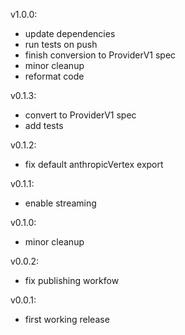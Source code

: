 v1.0.0:

- update dependencies
- run tests on push
- finish conversion to ProviderV1 spec
- minor cleanup
- reformat code

v0.1.3:

- convert to ProviderV1 spec
- add tests

v0.1.2:

- fix default anthropicVertex export

v0.1.1:

- enable streaming

v0.1.0:

- minor cleanup

v0.0.2:

- fix publishing workfow

v0.0.1:

- first working release
